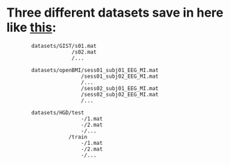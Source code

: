 # Three different datasets save in here like [this](https://github.com/yzmmmzjhu/CT-adaptTL#obtain-the-raw-dataset):

            datasets/GIST/s01.mat
                         /s02.mat
                         /...
    
            datasets/openBMI/sess01_subj01_EEG_MI.mat
                            /sess01_subj02_EEG_MI.mat
                            /...
                            /sess02_subj01_EEG_MI.mat
                            /sess02_subj02_EEG_MI.mat
                            /...
    
            datasets/HGD/test
                            -/1.mat
                            -/2.mat
                            -/...
                        /train
                            -/1.mat
                            -/2.mat
                            -/...
